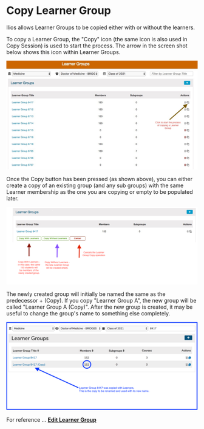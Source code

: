 # Copy Learner Group

Ilios allows Learner Groups to be copied either with or without the learners. 

To copy a Learner Group, the "Copy" icon (the same icon is also used in Copy Session) is used to start the process. The arrow in the screen shot below shows this icon within Learner Groups.

![Click to copy](../images/copy_learner_group/click_to_copy.jpg)

Once the Copy button has been pressed \(as shown above\), you can either create a copy of an existing group \(and any sub groups\) with the same Learner membership as the one you are copying or empty to be populated later.

![Copy options displayed](../images/copy_learner_group/copy_options.png)

The newly created group will initially be named the same as the predecessor + \(Copy\). If you copy "Learner Group A", the new group will be called "Learner Group A \(Copy\)". After the new group is created, it may be useful to change the group's name to something else completely.

![Learner group - copied](../images/copy_learner_group/learner_group_copied.png)

For reference ... [**Edit Learner Group**](https://iliosproject.gitbook.io/ilios-user-guide/learner-groups/edit-group-properties#edit-group-attributes)

